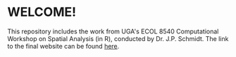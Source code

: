# WELCOME! 

This repository includes the work from UGA's ECOL 8540 Computational Workshop on Spatial Analysis (in R), conducted by Dr. J.P. Schmidt. The link to the final website can be found [here]( https://meganejlott.github.io/ECOL8540_Spatial_Analysis/). 




